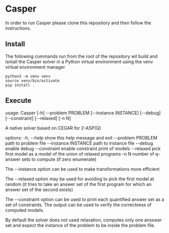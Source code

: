 # Casper
In order to run Casper please clone this repository and then follow the instructions.

## Install
The following commands run from the root of the repository wil build and isntall the Casper solver in a Python virtual environment using the venv virtual environment manager

```
python3 -m venv venv
source venv/bin/activate
pip install .
```
## Execute
usage: Casper [-h] --problem PROBLEM [--instance INSTANCE] [--debug] [--constraint] [--relaxed] [-n N]

A native solver based on CEGAR for 2-ASP(Q)

options:
  -h, --help           show this help message and exit
  --problem PROBLEM    path to problem file
  --instance INSTANCE  path to instance file
  --debug              enable debug
  --constraint         enable constraint print of models
  --relaxed            pick first model as a model of the union of relaxed programs
  -n N                 number of q-answer sets to compute (if zero enumerate)

The --instance option can be used to make transformations more efficient

The --relaxed option may be used for avoiding to pick the first model at random (it tries to take an answer set of the first program for which an answer set of the second exists)

The --constraint option can be used to print each quantified answer set as a set of constraints. The output can be used to verify the correctness of computed models.

By default the solver does not used relaxation, computes only one ansswer set and expect the instance of the problem to be inside the problem file.